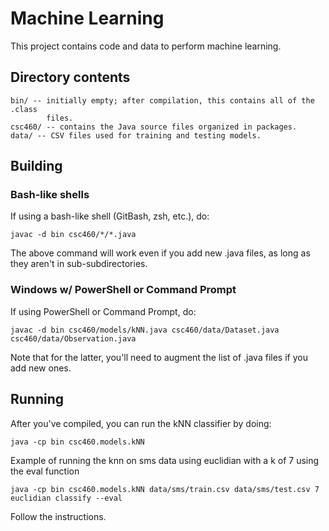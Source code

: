 # Machine Learning

This project contains code and data to perform machine learning.

## Directory contents

    bin/ -- initially empty; after compilation, this contains all of the .class
            files.
    csc460/ -- contains the Java source files organized in packages.
    data/ -- CSV files used for training and testing models.

## Building

### Bash-like shells
If using a bash-like shell (GitBash, zsh, etc.), do:

```
javac -d bin csc460/*/*.java
```

The above command will work even if you add new .java files, as long as they
aren't in sub-subdirectories.

### Windows w/ PowerShell or Command Prompt
If using PowerShell or Command Prompt, do:

```
javac -d bin csc460/models/kNN.java csc460/data/Dataset.java csc460/data/Observation.java
```

Note that for the latter, you'll need to augment the list of .java files if you
add new ones.

## Running
After you've compiled, you can run the kNN classifier by doing:

```
java -cp bin csc460.models.kNN
```

Example of running the knn on sms data using euclidian with a k of 7 using the eval function
```
java -cp bin csc460.models.kNN data/sms/train.csv data/sms/test.csv 7 euclidian classify --eval   
```
Follow the instructions.